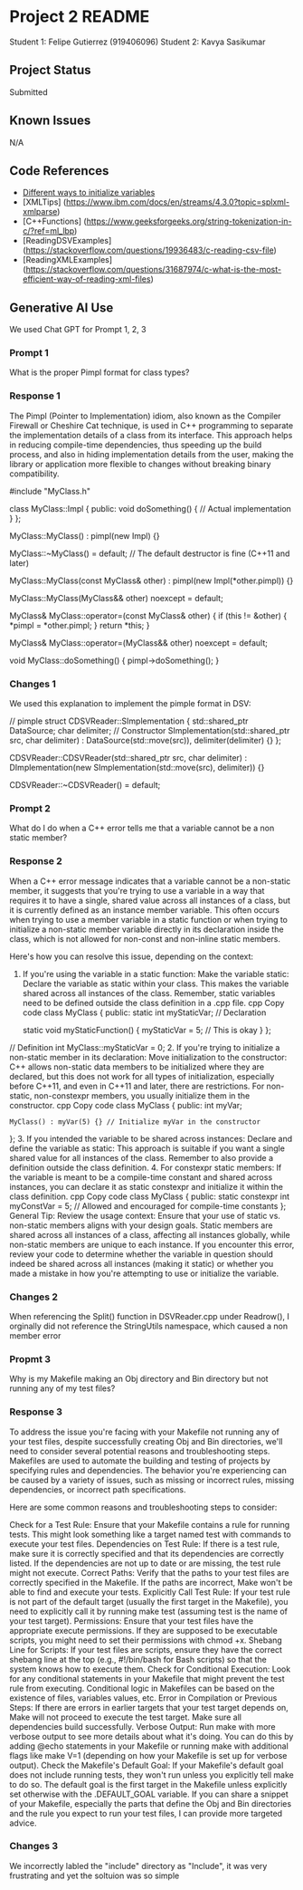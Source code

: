 # Project 2 README
Student 1: Felipe Gutierrez (919406096)
Student 2: Kavya Sasikumar

## Project Status
Submitted

## Known Issues
N/A

## Code References
* [Different ways to initialize variables](https://stackoverflow.com/questions/22543875/different-ways-to-initialize-variables)
* [XMLTips] (https://www.ibm.com/docs/en/streams/4.3.0?topic=splxml-xmlparse)
* [C++Functions] (https://www.geeksforgeeks.org/string-tokenization-in-c/?ref=ml_lbp)
* [ReadingDSVExamples] (https://stackoverflow.com/questions/19936483/c-reading-csv-file)
* [ReadingXMLExamples] (https://stackoverflow.com/questions/31687974/c-what-is-the-most-efficient-way-of-reading-xml-files)


## Generative AI Use
We used Chat GPT for Prompt 1, 2, 3

### Prompt 1
What is the proper Pimpl format for class types?

### Response 1
The Pimpl (Pointer to Implementation) idiom, also known as the Compiler Firewall or Cheshire Cat technique, is used in C++ programming to separate the implementation details of a class from its interface. This approach helps in reducing compile-time dependencies, thus speeding up the build process, and also in hiding implementation details from the user, making the library or application more flexible to changes without breaking binary compatibility.

#include "MyClass.h"

class MyClass::Impl {
public:
    void doSomething() {
        // Actual implementation
    }
};

MyClass::MyClass() : pimpl(new Impl) {}

MyClass::~MyClass() = default; // The default destructor is fine (C++11 and later)

MyClass::MyClass(const MyClass& other) : pimpl(new Impl(*other.pimpl)) {}

MyClass::MyClass(MyClass&& other) noexcept = default;

MyClass& MyClass::operator=(const MyClass& other) {
    if (this != &other) {
        *pimpl = *other.pimpl;
    }
    return *this;
}

MyClass& MyClass::operator=(MyClass&& other) noexcept = default;

void MyClass::doSomething() {
    pimpl->doSomething();
}

### Changes 1
We used this explanation to implement the pimple format in DSV:

// pimple
struct CDSVReader::SImplementation 
{
    std::shared_ptr<CDataSource> DataSource;
    char delimiter;
    // Constructor
    SImplementation(std::shared_ptr<CDataSource> src, char delimiter)
        : DataSource(std::move(src)), delimiter(delimiter) {}
};

CDSVReader::CDSVReader(std::shared_ptr<CDataSource> src, char delimiter)
    : DImplementation(new SImplementation(std::move(src), delimiter)) {} 

CDSVReader::~CDSVReader() = default;


### Prompt 2
What do I do when a C++ error tells me that a variable cannot be a non static member?

### Response 2
When a C++ error message indicates that a variable cannot be a non-static member, it suggests that you're trying to use a variable in a way that requires it to have a single, shared value across all instances of a class, but it is currently defined as an instance member variable. This often occurs when trying to use a member variable in a static function or when trying to initialize a non-static member variable directly in its declaration inside the class, which is not allowed for non-const and non-inline static members.

Here's how you can resolve this issue, depending on the context:

1. If you're using the variable in a static function:
Make the variable static: Declare the variable as static within your class. This makes the variable shared across all instances of the class. Remember, static variables need to be defined outside the class definition in a .cpp file.
cpp
Copy code
class MyClass {
public:
    static int myStaticVar; // Declaration

    static void myStaticFunction() {
        myStaticVar = 5; // This is okay
    }
};

// Definition
int MyClass::myStaticVar = 0;
2. If you're trying to initialize a non-static member in its declaration:
Move initialization to the constructor: C++ allows non-static data members to be initialized where they are declared, but this does not work for all types of initialization, especially before C++11, and even in C++11 and later, there are restrictions. For non-static, non-constexpr members, you usually initialize them in the constructor.
cpp
Copy code
class MyClass {
public:
    int myVar;

    MyClass() : myVar(5) {} // Initialize myVar in the constructor
};
3. If you intended the variable to be shared across instances:
Declare and define the variable as static: This approach is suitable if you want a single shared value for all instances of the class. Remember to also provide a definition outside the class definition.
4. For constexpr static members:
If the variable is meant to be a compile-time constant and shared across instances, you can declare it as static constexpr and initialize it within the class definition.
cpp
Copy code
class MyClass {
public:
    static constexpr int myConstVar = 5; // Allowed and encouraged for compile-time constants
};
General Tip:
Review the usage context: Ensure that your use of static vs. non-static members aligns with your design goals. Static members are shared across all instances of a class, affecting all instances globally, while non-static members are unique to each instance.
If you encounter this error, review your code to determine whether the variable in question should indeed be shared across all instances (making it static) or whether you made a mistake in how you're attempting to use or initialize the variable.

### Changes 2
When referencing the Split() function in DSVReader.cpp under Readrow(), I orginally did not reference the StringUtils namespace, which caused a non member error


### Propmt 3
Why is my Makefile making an Obj directory and Bin directory but not running any of my test files? 

### Response 3
To address the issue you're facing with your Makefile not running any of your test files, despite successfully creating Obj and Bin directories, we'll need to consider several potential reasons and troubleshooting steps. Makefiles are used to automate the building and testing of projects by specifying rules and dependencies. The behavior you're experiencing can be caused by a variety of issues, such as missing or incorrect rules, missing dependencies, or incorrect path specifications.

Here are some common reasons and troubleshooting steps to consider:

Check for a Test Rule: Ensure that your Makefile contains a rule for running tests. This might look something like a target named test with commands to execute your test files.
Dependencies on Test Rule: If there is a test rule, make sure it is correctly specified and that its dependencies are correctly listed. If the dependencies are not up to date or are missing, the test rule might not execute.
Correct Paths: Verify that the paths to your test files are correctly specified in the Makefile. If the paths are incorrect, Make won't be able to find and execute your tests.
Explicitly Call Test Rule: If your test rule is not part of the default target (usually the first target in the Makefile), you need to explicitly call it by running make test (assuming test is the name of your test target).
Permissions: Ensure that your test files have the appropriate execute permissions. If they are supposed to be executable scripts, you might need to set their permissions with chmod +x.
Shebang Line for Scripts: If your test files are scripts, ensure they have the correct shebang line at the top (e.g., #!/bin/bash for Bash scripts) so that the system knows how to execute them.
Check for Conditional Execution: Look for any conditional statements in your Makefile that might prevent the test rule from executing. Conditional logic in Makefiles can be based on the existence of files, variables values, etc.
Error in Compilation or Previous Steps: If there are errors in earlier targets that your test target depends on, Make will not proceed to execute the test target. Make sure all dependencies build successfully.
Verbose Output: Run make with more verbose output to see more details about what it's doing. You can do this by adding @echo statements in your Makefile or running make with additional flags like make V=1 (depending on how your Makefile is set up for verbose output).
Check the Makefile's Default Goal: If your Makefile's default goal does not include running tests, they won't run unless you explicitly tell make to do so. The default goal is the first target in the Makefile unless explicitly set otherwise with the .DEFAULT_GOAL variable.
If you can share a snippet of your Makefile, especially the parts that define the Obj and Bin directories and the rule you expect to run your test files, I can provide more targeted advice.

### Changes 3
We incorrectly labled the "include" directory as "Include", it was very frustrating and yet the soltuion was so simple

